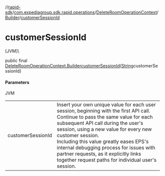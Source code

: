 //[rapid-sdk](../../../../index.md)/[com.expediagroup.sdk.rapid.operations](../../index.md)/[DeleteRoomOperationContext](../index.md)/[Builder](index.md)/[customerSessionId](customer-session-id.md)

# customerSessionId

[JVM]\

public final [DeleteRoomOperationContext.Builder](index.md)[customerSessionId](customer-session-id.md)([String](https://docs.oracle.com/javase/8/docs/api/java/lang/String.html)customerSessionId)

#### Parameters

JVM

| | |
|---|---|
| customerSessionId | Insert your own unique value for each user session, beginning with the first API call. Continue to pass the same value for each subsequent API call during the user's session, using a new value for every new customer session.<br> Including this value greatly eases EPS's internal debugging process for issues with partner requests, as it explicitly links together request paths for individual user's session. |
